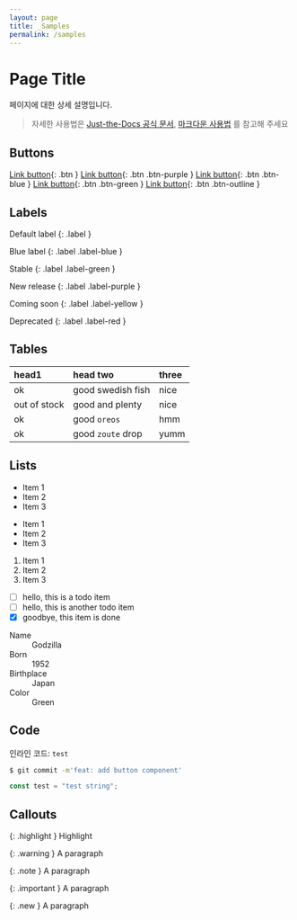 ```yaml
---
layout: page
title: _Samples
permalink: /samples
---
```


# Page Title

페이지에 대한 상세 설명입니다.

> 자세한 사용법은 [Just-the-Docs 공식 문서](https://just-the-docs.com/), [마크다운 사용법](https://gist.github.com/ihoneymon/652be052a0727ad59601) 를 참고해 주세요

## Buttons

[Link button](https://just-the-docs.com){: .btn }
[Link button](https://just-the-docs.com){: .btn .btn-purple }
[Link button](https://just-the-docs.com){: .btn .btn-blue }
[Link button](https://just-the-docs.com){: .btn .btn-green }
[Link button](https://just-the-docs.com){: .btn .btn-outline }

## Labels

Default label
{: .label }

Blue label
{: .label .label-blue }

Stable
{: .label .label-green }

New release
{: .label .label-purple }

Coming soon
{: .label .label-yellow }

Deprecated
{: .label .label-red }

## Tables

| head1        | head two          | three |
| :----------- | :---------------- | :---- |
| ok           | good swedish fish | nice  |
| out of stock | good and plenty   | nice  |
| ok           | good `oreos`      | hmm   |
| ok           | good `zoute` drop | yumm  |

## Lists

- Item 1
- Item 2
- Item 3

* Item 1
* Item 2
* Item 3

1. Item 1
1. Item 2
1. Item 3

- [ ] hello, this is a todo item
- [ ] hello, this is another todo item
- [x] goodbye, this item is done

<dl>
  <dt>Name</dt>
  <dd>Godzilla</dd>
  <dt>Born</dt>
  <dd>1952</dd>
  <dt>Birthplace</dt>
  <dd>Japan</dd>
  <dt>Color</dt>
  <dd>Green</dd>
</dl>

## Code

인라인 코드: `test`

```bash
$ git commit -m'feat: add button component'
```

```js
const test = "test string";
```

## Callouts

{: .highlight }
Highlight

{: .warning }
A paragraph

{: .note }
A paragraph

{: .important }
A paragraph

{: .new }
A paragraph
